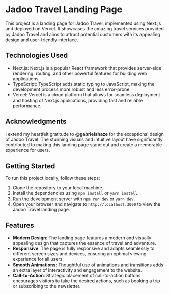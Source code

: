 # Jadoo Travel Landing Page

This project is a landing page for Jadoo Travel, implemented using Next.js and deployed on Vercel. It showcases the amazing travel services provided by Jadoo Travel and aims to attract potential customers with its appealing design and user-friendly interface.

## Technologies Used

- Next.js: Next.js is a popular React framework that provides server-side rendering, routing, and other powerful features for building web applications.
- TypeScript: TypeScript adds static typing to JavaScript, making the development process more robust and less error-prone.
- Vercel: Vercel is a cloud platform that allows for seamless deployment and hosting of Next.js applications, providing fast and reliable performance.

## Acknowledgments

I extend my heartfelt gratitude to **@gabrielshaze** for the exceptional design of Jadoo Travel. The stunning visuals and intuitive layout have significantly contributed to making this landing page stand out and create a memorable experience for users.

## Getting Started

To run this project locally, follow these steps:

1. Clone the repository to your local machine.
2. Install the dependencies using `npm install` or `yarn install`.
3. Run the development server with `npm run dev` or `yarn dev`.
4. Open your browser and navigate to `http://localhost:3000` to view the Jadoo Travel landing page.

## Features

- **Modern Design**: The landing page features a modern and visually appealing design that captures the essence of travel and adventure.
- **Responsive**: The page is fully responsive and adapts seamlessly to different screen sizes and devices, ensuring an optimal viewing experience for all users.
- **Smooth Animations**: Thoughtful use of animations and transitions adds an extra layer of interactivity and engagement to the website.
- **Call-to-Action**: Strategic placement of call-to-action buttons encourages visitors to take the desired actions, such as booking a trip or subscribing to the newsletter.


